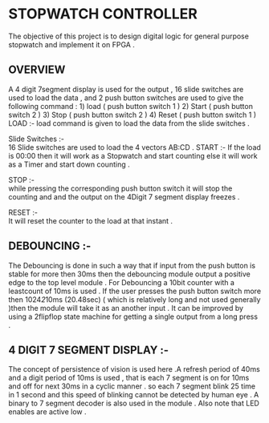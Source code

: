# STOPWATCH CONTROLLER 

The objective of this project is  to design digital logic for general purpose stopwatch and implement it on FPGA .

OVERVIEW
---

	 
  A 4 digit 7segment display is used for the output ,  16 slide switches are used to load the data , and 2 push button switches are used to give the following command :
		1) load   ( push button switch 1 )
		2) Start  ( push button switch 2 )
		3) Stop  ( push button switch 2 )
		4) Reset  ( push button switch 1 )
LOAD :- 
		load command is given to load the data from the slide switches .
	    
   Slide Switches :-  
			 16 Slide switches are used to load the 4 vectors AB:CD .
START :- 
		If the load is 00:00 then it will work as a Stopwatch and start counting else it will work as a Timer and start down counting .

STOP :-     
		while pressing the corresponding push button switch it will stop the counting and   and the output on the 4Digit 7 segment display freezes .

RESET :-   
	        It will reset the counter to the load at that instant . 



DEBOUNCING :-  
---
	
  The Debouncing is done in such a way that if input from the push button is stable for more then  30ms then the debouncing module output a positive edge to the top level module .
	For Debouncing a 10bit counter with a leastcount of 10ms is used . If the user presses the push button switch more then 1024*2*10ms (20.48sec) ( which is relatively long and not used generally   )then the module will take it as an another input .   It can be improved by using a 2flipflop state machine for getting a single output from a long press .
  
4 DIGIT 7 SEGMENT DISPLAY :-
---
  	
    
  The concept of persistence of vision is used here .A refresh period of 40ms and a digit period of 10ms is used , that is each 7 segment is on for 10ms and off for next 30ms in a cyclic manner  . so each 7 segment blink 25 time in 1 second and this speed of blinking cannot be detected by human eye .
	A binary to 7 segment decoder is also used in the module . Also note that LED enables are active low .  
	

